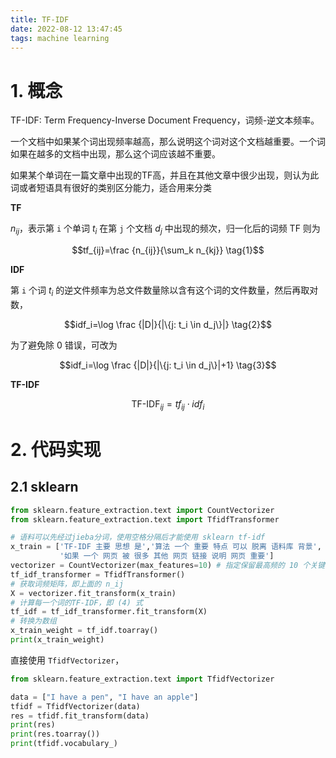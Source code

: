 ```yaml
---
title: TF-IDF
date: 2022-08-12 13:47:45
tags: machine learning
---
```


# 1. 概念

TF-IDF: Term Frequency-Inverse Document Frequency，词频-逆文本频率。

一个文档中如果某个词出现频率越高，那么说明这个词对这个文档越重要。一个词如果在越多的文档中出现，那么这个词应该越不重要。

如果某个单词在一篇文章中出现的TF高，并且在其他文章中很少出现，则认为此词或者短语具有很好的类别区分能力，适合用来分类


**TF**

$n_{ij}$，表示第 `i` 个单词 $t_i$ 在第 `j` 个文档 $d_j$ 中出现的频次，归一化后的词频 TF 则为

$$tf_{ij}=\frac {n_{ij}}{\sum_k n_{kj}} \tag{1}$$

**IDF**

第 `i` 个词 $t_i$ 的逆文件频率为总文件数量除以含有这个词的文件数量，然后再取对数，

$$idf_i=\log \frac {|D|}{|\{j: t_i \in d_j\}|} \tag{2}$$

为了避免除 0 错误，可改为

$$idf_i=\log \frac {|D|}{|\{j: t_i \in d_j\}|+1} \tag{3}$$

**TF-IDF**

$$\text{TF-IDF}_{ij}=tf_{ij} \cdot idf_i \tag{4}$$

# 2. 代码实现

## 2.1 sklearn

```python
from sklearn.feature_extraction.text import CountVectorizer
from sklearn.feature_extraction.text import TfidfTransformer

# 语料可以先经过jieba分词，使用空格分隔后才能使用 sklearn tf-idf 
x_train = ['TF-IDF 主要 思想 是','算法 一个 重要 特点 可以 脱离 语料库 背景',
           '如果 一个 网页 被 很多 其他 网页 链接 说明 网页 重要']
vectorizer = CountVectorizer(max_features=10) # 指定保留最高频的 10 个关键词
tf_idf_transformer = TfidfTransformer()
# 获取词频矩阵，即上面的 n_ij
X = vectorizer.fit_transform(x_train)
# 计算每一个词的TF-IDF，即 (4) 式
tf_idf = tf_idf_transformer.fit_transform(X)
# 转换为数组
x_train_weight = tf_idf.toarray()
print(x_train_weight)
```

直接使用 `TfidfVectorizer`，

```python
from sklearn.feature_extraction.text import TfidfVectorizer

data = ["I have a pen", "I have an apple"]
tfidf = TfidfVectorizer(data)
res = tfidf.fit_transform(data)
print(res)
print(res.toarray())
print(tfidf.vocabulary_)
```
